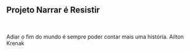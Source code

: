 ## Projeto Narrar é Resistir
<br>

Adiar o fim do mundo é sempre poder contar mais uma história.
Ailton Krenak
